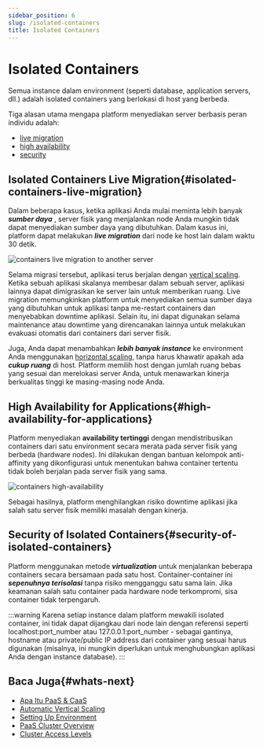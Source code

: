 ```yaml
---
sidebar_position: 6
slug: /isolated-containers
title: Isolated Containers
---
```

# Isolated Containers

Semua instance dalam environment (seperti database, application servers, dll.) adalah isolated containers yang berlokasi di host yang berbeda.

Tiga alasan utama mengapa platform menyediakan server berbasis peran individu adalah:

* [live migration](https://docs.dewacloud.com/docs/#isolated-containers-live-migration)
* [high availability](https://docs.dewacloud.com/docs/#high-availability-for-applications)
* [security](https://docs.dewacloud.com/docs/#security-of-isolated-containers)

## Isolated Containers Live Migration{#isolated-containers-live-migration}

Dalam beberapa kasus, ketika aplikasi Anda mulai meminta lebih banyak _**sumber daya**_ , server fisik yang menjalankan node Anda mungkin tidak dapat menyediakan sumber daya yang dibutuhkan. Dalam kasus ini, platform dapat melakukan _**live migration**_ dari node ke host lain dalam waktu 30 detik.

![containers live migration to another server](#)

Selama migrasi tersebut, aplikasi terus berjalan dengan [vertical scaling](https://docs.dewacloud.com/docs/automatic-vertical-scaling/). Ketika sebuah aplikasi skalanya membesar dalam sebuah server, aplikasi lainnya dapat dimigrasikan ke server lain untuk memberikan ruang. Live migration memungkinkan platform untuk menyediakan semua sumber daya yang dibutuhkan untuk aplikasi tanpa me-restart containers dan menyebabkan downtime aplikasi. Selain itu, ini dapat digunakan selama maintenance atau downtime yang direncanakan lainnya untuk melakukan evakuasi otomatis dari containers dari server fisik.

Juga, Anda dapat menambahkan _**lebih banyak instance**_ ke environment Anda menggunakan [horizontal scaling](https://docs.dewacloud.com/docs/horizontal-scaling/), tanpa harus khawatir apakah ada _**cukup ruang**_ di host. Platform memilih host dengan jumlah ruang bebas yang sesuai dan merelokasi server Anda, untuk menawarkan kinerja berkualitas tinggi ke masing-masing node Anda.

## High Availability for Applications{#high-availability-for-applications}

Platform menyediakan **availability tertinggi** dengan mendistribusikan containers dari satu environment secara merata pada server fisik yang berbeda (hardware nodes). Ini dilakukan dengan bantuan kelompok anti-affinity yang dikonfigurasi untuk menentukan bahwa container tertentu tidak boleh berjalan pada server fisik yang sama.

![containers high-availability](#)

Sebagai hasilnya, platform menghilangkan risiko downtime aplikasi jika salah satu server fisik memiliki masalah dengan kinerja.

## Security of Isolated Containers{#security-of-isolated-containers}

Platform menggunakan metode _**virtualization**_ untuk menjalankan beberapa containers secara bersamaan pada satu host. Container-container ini _**sepenuhnya terisolasi**_ tanpa risiko mengganggu satu sama lain. Jika keamanan salah satu container pada hardware node terkompromi, sisa container tidak terpengaruh.

:::warning 
Karena setiap instance dalam platform mewakili isolated container, ini tidak dapat dijangkau dari node lain dengan referensi seperti localhost:port_number atau 127.0.0.1:port_number - sebagai gantinya, hostname atau private/public IP address dari container yang sesuai harus digunakan (misalnya, ini mungkin diperlukan untuk menghubungkan aplikasi Anda dengan instance database).
:::

## Baca Juga{#whats-next}

* [Apa Itu PaaS & CaaS](https://docs.dewacloud.com/docs/what-is-paas-and-caas/)
* [Automatic Vertical Scaling](https://docs.dewacloud.com/docs/automatic-vertical-scaling/)
* [Setting Up Environment](https://docs.dewacloud.com/docs/setting-up-environment/)
* [PaaS Cluster Overview](https://docs.dewacloud.com/docs/cluster-overview/)
* [Cluster Access Levels](https://docs.dewacloud.com/docs/cluster-access-levels/)